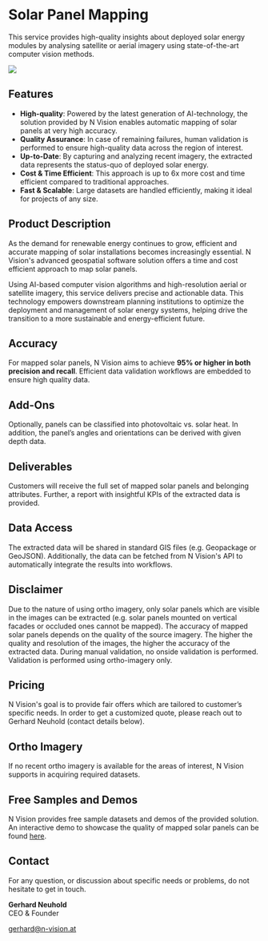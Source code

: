 # Solar Panel Mapping

This service provides high-quality insights about deployed solar energy modules by analysing satellite or aerial imagery using state-of-the-art computer vision methods.  

<img src="https://raw.githubusercontent.com/GTIF-Austria/public-narratives/070ef07310e51089ae07b8c4e05e64e59c68ebfc/assets/solarpanelmapping-1743407512648.png" data-fallback-src="https://raw.githubusercontent.com/nvisionpublic/public-narratives/nvisionpublic/solar-panel-mapping-and-monitoring/assets/nvisionpublic/solarpanelmapping-1743407512648.png" />

## Features

* **High-quality**: Powered by the latest generation of AI-technology, the solution provided by N Vision enables automatic mapping of solar panels at very high accuracy. 
* **Quality Assurance**: In case of remaining failures, human validation is performed to ensure high-quality data across the region of interest.
* **Up-to-Date**: By capturing and analyzing recent imagery, the extracted data represents the status-quo of deployed solar energy. 
* **Cost & Time Efficient**: This approach is up to 6x more cost and time efficient compared to traditional approaches.
* **Fast & Scalable**: Large datasets are handled efficiently, making it ideal for projects of any size.

## Product Description

As the demand for renewable energy continues to grow, efficient and accurate mapping of solar installations becomes increasingly essential. N Vision's advanced geospatial software solution offers a time and cost efficient approach to map solar panels. 

Using AI-based computer vision algorithms and high-resolution aerial or satellite imagery, this service delivers precise and actionable data. This technology empowers downstream planning institutions to optimize the deployment and management of solar energy systems, helping drive the transition to a more sustainable and energy-efficient future.

## Accuracy

For mapped solar panels, N Vision aims to achieve **95% or higher in both precision and recall**. Efficient data validation workflows are embedded to ensure high quality data.

## Add-Ons

Optionally, panels can be classified into photovoltaic vs. solar heat. In addition, the panel’s angles and orientations can be derived with given depth data.

## Deliverables
Customers will receive the full set of mapped solar panels and belonging attributes. Further, a report with insightful KPIs of the extracted data is provided.

## Data Access
The extracted data will be shared in standard GIS files (e.g. Geopackage or GeoJSON). Additionally, the data can be fetched from N Vision's API to automatically integrate the results into workflows.

## Disclaimer

Due to the nature of using ortho imagery, only solar panels which are visible in the images can be extracted (e.g. solar panels mounted on vertical facades or occluded ones cannot be mapped). The accuracy of mapped solar panels depends on the quality of the source imagery. The higher the quality and resolution of the images, the higher the accuracy of the extracted data. During manual validation, no onside validation is performed. Validation is performed using ortho-imagery only.

## Pricing

N Vision's goal is to provide fair offers which are tailored to customer’s specific needs. In order to get a customized quote, please reach out to Gerhard Neuhold (contact details below).

## Ortho Imagery

If no recent ortho imagery is available for the areas of interest, N Vision supports in acquiring required datasets.

## Free Samples and Demos

N Vision provides free sample datasets and demos of the provided solution. An interactive demo to showcase the quality of mapped solar panels can be found <a href="https://www.n-vision.ai/map/?project=gleisdorf_uce41_20221003_solar_panels&lon=15.705162024382453&lat=47.10723222007641&viewer&zoom=18.160190839013524" target="_blank">here</a>.

## Contact
For any question, or discussion about specific needs or problems, do not hesitate to get in touch. 


**Gerhard Neuhold**\
CEO & Founder

[gerhard@n-vision.at](gerhard@n-vision.at)
